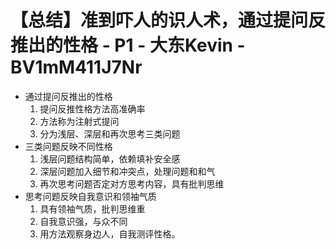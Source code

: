 # 【总结】准到吓人的识人术，通过提问反推出的性格 - P1 - 大东Kevin - BV1mM411J7Nr

-   通过提问反推出的性格
    1.  提问反推性格方法高准确率
    2.  方法称为注射式提问
    3.  分为浅层、深层和再次思考三类问题
-   三类问题反映不同性格
    1.  浅层问题结构简单，依赖填补安全感
    2.  深层问题加入细节和冲突点，处理问题和和气
    3.  再次思考问题否定对方思考内容，具有批判思维
-   思考问题反映自我意识和领袖气质
    1.  具有领袖气质，批判思维重
    2.  自我意识强，与众不同
    3.  用方法观察身边人，自我测评性格。